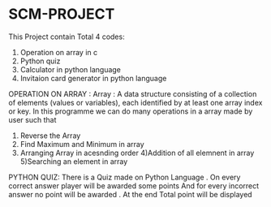 # SCM-PROJECT
This Project contain Total 4 codes:
1) Operation on array in c 
2) Python quiz
3) Calculator in python language
4) Invitaion card generator in python language 

OPERATION ON ARRAY :
Array :  A data structure consisting of a collection of elements (values or variables), each identified by at least one array index or key.
In this programme we can do many operations in a array made by user such that
 1) Reverse the Array 
 2) Find Maximum and Minimum in array 
 3) Arranging Array in acesnding order 
 4)Addition of all elemnent in array
 5)Searching an element in array 
 
 PYTHON QUIZ:
 There is a Quiz made on Python Language .
 On every correct answer player will be awarded some points
 And for every incorrect answer no point will be awarded .
 At the end Total point will be displayed
 

 
 
